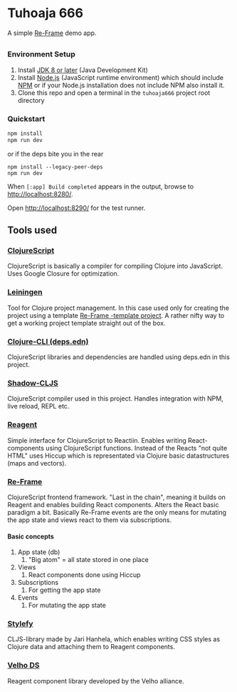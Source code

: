 # Tuhoaja 666

A simple [Re-Frame](https://github.com/day8/re-frame) demo app.

## 

### Environment Setup

1. Install [JDK 8 or later](https://openjdk.java.net/install/) (Java Development Kit)
2. Install [Node.js](https://nodejs.org/) (JavaScript runtime environment) which should include
   [NPM](https://docs.npmjs.com/cli/npm) or if your Node.js installation does not include NPM also install it.
5. Clone this repo and open a terminal in the `tuhoaja666` project root directory

### Quickstart
```sh
npm install
npm run dev
```
or if the deps bite you in the rear 
```
npm install --legacy-peer-deps
npm run dev
```

When `[:app] Build completed` appears in the output, browse to
[http://localhost:8280/](http://localhost:8280/).

Open [http://localhost:8290/](http://localhost:8290/) for the test runner.

## Tools used

### [ClojureScript](https://clojurescript.org/)

ClojureScript is basically a compiler for compiling Clojure into JavaScript. Uses Google Closure for optimization.

### [Leiningen](https://leiningen.org/)

Tool for Clojure project management. In this case used only for creating the project using a template [Re-Frame -template project](https://github.com/day8/re-frame-template).
A rather nifty way to get a working project template straight out of the box.


### [Clojure-CLI (deps.edn)](https://clojure.org/guides/deps_and_cli)
                                                                             
ClojureScript libraries and dependencies are handled using deps.edn in this project.

### [Shadow-CLJS](https://github.com/thheller/shadow-cljs)

ClojureScript compiler used in this project. Handles integration with NPM, live reload, REPL etc.

### [Reagent](https://github.com/reagent-project/reagent)

Simple interface for ClojureScript to Reactiin. Enables writing React-components using ClojureScript functions. Instead of the Reacts "not quite HTML" uses Hiccup which is representated via Clojure basic datastructures (maps and vectors).

### [Re-Frame](https://github.com/day8/re-frame)

ClojureScript frontend framework. "Last in the chain", meaning it builds on Reagent and enables building React components. Alters the React basic paradigm a bit. Basically Re-Frame events are the only means for mutating the app state and views react to them via subscriptions.

#### Basic concepts

1. App state (db)
   1. "Big atom" = all state stored in one place
2. Views
   1. React components done using Hiccup
3. Subscriptions
   1. For getting the app state
4. Events
   1. For mutating the app state

### [Stylefy](https://github.com/Jarzka/stylefy)
CLJS-library made by Jari Hanhela, which enables writing CSS styles as Clojure data and attaching them to Reagent components.

### [Velho DS](https://github.com/velho-allianssi/velho-ds)
Reagent component library developed by the Velho alliance.
